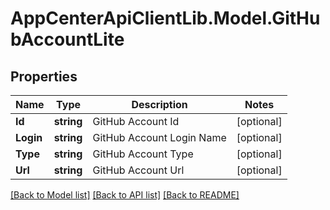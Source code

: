 # AppCenterApiClientLib.Model.GitHubAccountLite
## Properties

Name | Type | Description | Notes
------------ | ------------- | ------------- | -------------
**Id** | **string** | GitHub Account Id | [optional] 
**Login** | **string** | GitHub Account Login Name | [optional] 
**Type** | **string** | GitHub Account Type | [optional] 
**Url** | **string** | GitHub Account Url | [optional] 

[[Back to Model list]](../README.md#documentation-for-models) [[Back to API list]](../README.md#documentation-for-api-endpoints) [[Back to README]](../README.md)

